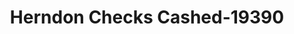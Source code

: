---
f_zip-code: 20170
f_state-code: VA
title: Herndon Checks Cashed-19390
f_phone: 703-481-0606
f_city-only: Herndon
f_address: 720 Grant Street Herndon
f_location-unique-id: '19390'
slug: herndon-checks-cashed-19390
updated-on: '2024-05-30T13:46:58.046Z'
created-on: '2024-05-30T13:36:59.803Z'
published-on: '2024-05-30T13:54:32.469Z'
f_city-state: cms/city/herndon-va.md
f_company: cms/company/herndon-checks-cashed.md
f_state: cms/state/virginia.md
layout: '[payday-loan].html'
tags: payday-loan
---